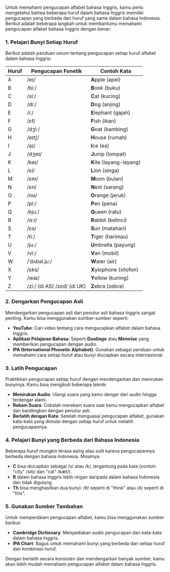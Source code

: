 Untuk memahami pengucapan alfabet bahasa Inggris, kamu perlu mengetahui bahwa beberapa huruf dalam bahasa Inggris memiliki pengucapan yang berbeda dari huruf yang sama dalam bahasa Indonesia. Berikut adalah beberapa langkah untuk membantumu memahami pengucapan alfabet bahasa Inggris dengan benar:

### 1. **Pelajari Bunyi Setiap Huruf**
Berikut adalah panduan umum tentang pengucapan setiap huruf alfabet dalam bahasa Inggris:

| Huruf | Pengucapan Fonetik | Contoh Kata |
|-------|---------------------|-------------|
| A     | /eɪ/                | **A**pple (apel) |
| B     | /biː/               | **B**ook (buku) |
| C     | /siː/               | **C**at (kucing) |
| D     | /diː/               | **D**og (anjing) |
| E     | /iː/                | **E**lephant (gajah) |
| F     | /ɛf/                | **F**ish (ikan) |
| G     | /dʒiː/              | **G**oat (kambing) |
| H     | /eɪtʃ/              | **H**ouse (rumah) |
| I     | /aɪ/                | **I**ce (es) |
| J     | /dʒeɪ/              | **J**ump (lompat) |
| K     | /keɪ/               | **K**ite (layang-layang) |
| L     | /ɛl/                | **L**ion (singa) |
| M     | /ɛm/                | **M**oon (bulan) |
| N     | /ɛn/                | **N**est (sarang) |
| O     | /oʊ/                | **O**range (jeruk) |
| P     | /piː/               | **P**en (pena) |
| Q     | /kjuː/              | **Q**ueen (ratu) |
| R     | /ɑːr/               | **R**abbit (kelinci) |
| S     | /ɛs/                | **S**un (matahari) |
| T     | /tiː/               | **T**iger (harimau) |
| U     | /juː/               | **U**mbrella (payung) |
| V     | /viː/               | **V**an (mobil) |
| W     | /ˈdʌbəl.juː/        | **W**ater (air) |
| X     | /ɛks/               | **X**ylophone (xilofon) |
| Y     | /waɪ/               | **Y**ellow (kuning) |
| Z     | /ziː/ (di AS) /zɛd/ (di UK) | **Z**ebra (zebra) |

### 2. **Dengarkan Pengucapan Asli**
Mendengarkan pengucapan asli dari penutur asli bahasa Inggris sangat penting. Kamu bisa menggunakan sumber-sumber seperti:
- **YouTube**: Cari video tentang cara mengucapkan alfabet dalam bahasa Inggris.
- **Aplikasi Pelajaran Bahasa**: Seperti **Duolingo** atau **Memrise** yang memberikan pengucapan dengan audio.
- **IPA (International Phonetic Alphabet)**: Gunakan sebagai panduan untuk memahami cara setiap huruf atau bunyi diucapkan secara internasional.

### 3. **Latih Pengucapan**
Praktikkan pengucapan setiap huruf dengan mendengarkan dan menirukan bunyinya. Kamu bisa mengikuti beberapa teknik:
- **Menirukan Audio**: Ulangi suara yang kamu dengar dari audio hingga terdengar alami.
- **Rekam Suara**: Cobalah merekam suara saat kamu mengucapkan alfabet dan bandingkan dengan penutur asli.
- **Berlatih dengan Kata**: Setelah menguasai pengucapan alfabet, gunakan kata-kata yang dimulai dengan setiap huruf untuk melatih pengucapannya.

### 4. **Pelajari Bunyi yang Berbeda dari Bahasa Indonesia**
Beberapa huruf mungkin terasa asing atau sulit karena pengucapannya berbeda dengan bahasa Indonesia. Misalnya:
- **C** bisa diucapkan sebagai /s/ atau /k/, tergantung pada kata (contoh: "city" /sɪti/ dan "cat" /kæt/).
- **R** dalam bahasa Inggris lebih ringan daripada dalam bahasa Indonesia dan tidak digulung.
- **Th** bisa menghasilkan dua bunyi: /θ/ seperti di "think" atau /ð/ seperti di "this".

### 5. **Gunakan Sumber Tambahan**
Untuk memperdalam pengucapan alfabet, kamu bisa menggunakan sumber berikut:
- **Cambridge Dictionary**: Menyediakan audio pengucapan dari kata-kata dalam bahasa Inggris.
- **IPA Chart**: Bagus untuk memahami bunyi yang berbeda dari setiap huruf dan kombinasi huruf.

Dengan berlatih secara konsisten dan mendengarkan banyak sumber, kamu akan lebih mudah memahami pengucapan alfabet dalam bahasa Inggris.
